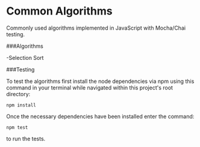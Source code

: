 # Common Algorithms

Commonly used algorithms implemented in JavaScript with Mocha/Chai testing.

###Algorithms

-Selection Sort

###Testing

To test the algorithms first install the node dependencies via npm using this command in your terminal while navigated within this project's root directory:

`npm install`

Once the necessary dependencies have been installed enter the command:

`npm test`

to run the tests.
